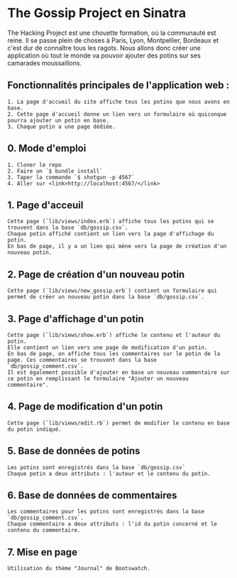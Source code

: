 # The Gossip Project en Sinatra

The Hacking Project est une chouette formation, où la communauté est reine. Il se passe plein de choses à Paris, Lyon, Montpellier, Bordeaux et c'est dur de connaître tous les ragots. Nous allons donc créer une application où tout le monde va pouvoir ajouter des potins sur ses camarades moussaillons.

## Fonctionnalités principales de l'application web :

	1. La page d'accueil du site affiche tous les potins que nous avons en base.
	2. Cette page d'accueil donne un lien vers un formulaire où quiconque pourra ajouter un potin en base.
	3. Chaque potin a une page dédiée.

## 0. Mode d'emploi

	1. Cloner le repo
	2. Faire un `$ bundle install`
	3. Taper la commande `$ shotgun -p 4567`
	4. Aller sur <link>http://localhost:4567/</link>

## 1. Page d'acceuil
	Cette page (`lib/views/index.erb`) affiche tous les potins qui se trouvent dans la base `db/gossip.csv`.
	Chaque potin affiché contient un lien vers la page d'affichage du potin.
	En bas de page, il y a un lien qui mène vers la page de création d'un nouveau potin.

## 2. Page de création d'un nouveau potin
	Cette page (`lib/views/new_gossip.erb`) contient un formulaire qui permet de créer un nouveau potin dans la base `db/gossip.csv`.

## 3. Page d'affichage d'un potin
	Cette page (`lib/views/show.erb`) affiche le contenu et l'auteur du potin.
	Elle contient un lien vers une page de modification d'un potin.
	En bas de page, on affiche tous les commentaires sur le potin de la page. Ces commentaires se trouvent dans la base `db/gossip_comment.csv`.
	Il est également possible d'ajouter en base un nouveau commentaire sur ce potin	en remplissant le formulaire "Ajouter un nouveau commentaire".

## 4. Page de modification d'un potin
	Cette page (`lib/views/edit.rb`) permet de modifier le contenu en base du potin indiqué.

## 5. Base de données de potins
	Les potins sont enregistrés dans la base `db/gossip.csv`
	Chaque potin a deux attributs : l'auteur et le contenu du potin.

## 6. Base de données de commentaires
	Les commentaires pour les potins sont enregistrés dans la base `db/gossip_comment.csv`.
	Chaque commentaire a deux attributs : l'id du potin concerné et le contenu du commentaire.

## 7. Mise en page
	Utilisation du thème "Journal" de Bootswatch.




